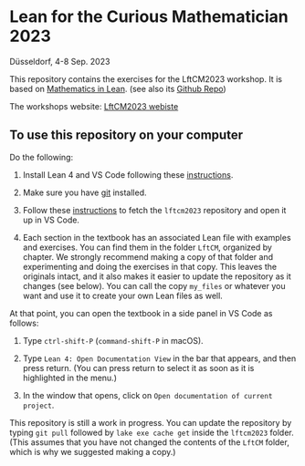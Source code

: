 Lean for the Curious Mathematician 2023
=======================================
Düsseldorf, 4-8 Sep. 2023

This repository contains the exercises for the LftCM2023 workshop. It is based on
[Mathematics in Lean](https://leanprover-community.github.io/mathematics_in_lean/).
(see also its [Github Repo](https://github.com/leanprover-community/mathematics_in_lean))

The workshops website: [LftCM2023 webiste](https://lftcm2023.github.io/)


## To use this repository on your computer

Do the following:

1. Install Lean 4 and VS Code following
   these [instructions](https://leanprover-community.github.io/get_started.html).

2. Make sure you have [git](https://git-scm.com/) installed.

3. Follow these [instructions](https://leanprover-community.github.io/install/project.html#working-on-an-existing-project)
   to fetch the `lftcm2023` repository and open it up in VS Code.

4. Each section in the textbook has an associated Lean file with examples and exercises.
   You can find them in the folder `LftCM`, organized by chapter.
   We strongly recommend making a copy of that folder and experimenting and doing the
   exercises in that copy.
   This leaves the originals intact, and it also makes it easier to update the repository as it changes (see below).
   You can call the copy `my_files` or whatever you want and use it to create
   your own Lean files as well.

At that point, you can open the textbook in a side panel in VS Code as follows:

1. Type `ctrl-shift-P` (`command-shift-P` in macOS).

2. Type `Lean 4: Open Documentation View` in the bar that appears, and then
  press return. (You can press return to select it as soon as it is highlighted
  in the menu.)

3. In the window that opens, click on `Open documentation of current project`.

This repository is still a work in progress.
You can update the repository by typing `git pull`
followed by `lake exe cache get` inside the `lftcm2023` folder.
(This assumes that you have not changed the contents of the `LftCM` folder,
which is why we suggested making a copy.)
